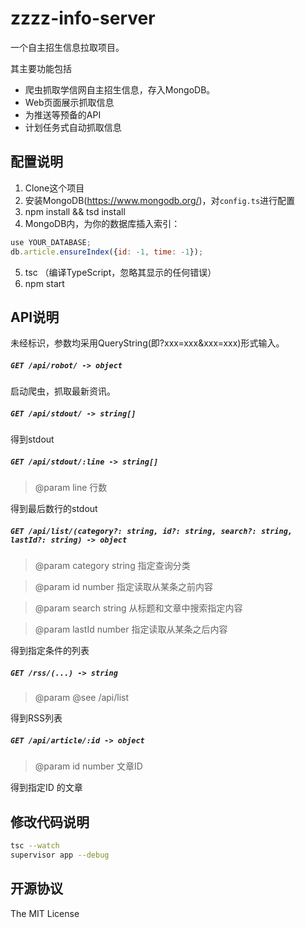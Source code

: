 zzzz-info-server
=====================

一个自主招生信息拉取项目。

其主要功能包括

* 爬虫抓取学信网自主招生信息，存入MongoDB。
* Web页面展示抓取信息
* 为推送等预备的API
* 计划任务式自动抓取信息

## 配置说明

1. Clone这个项目
2. 安装MongoDB(https://www.mongodb.org/)，对``config.ts``进行配置
3. npm install && tsd install 
4. MongoDB内，为你的数据库插入索引：
```javascript
use YOUR_DATABASE;
db.article.ensureIndex({id: -1, time: -1});
```
5. tsc （编译TypeScript，忽略其显示的任何错误）
6. npm start

## API说明

未经标识，参数均采用QueryString(即?xxx=xxx&xxx=xxx)形式输入。


##### ``GET /api/robot/ -> object``

启动爬虫，抓取最新资讯。


##### ``GET /api/stdout/ -> string[]``

得到stdout


##### ``GET /api/stdout/:line -> string[]``
> @param line 行数

得到最后数行的stdout


##### ``GET /api/list/(category?: string, id?: string, search?: string, lastId?: string) -> object``

> @param category string 指定查询分类

> @param id       number 指定读取从某条之前内容

> @param search   string 从标题和文章中搜索指定内容

> @param lastId   number 指定读取从某条之后内容

得到指定条件的列表

##### ``GET /rss/(...) -> string``

> @param @see /api/list

得到RSS列表

##### ``GET /api/article/:id -> object``

> @param id number 文章ID

得到指定ID 的文章


## 修改代码说明

```bash
tsc --watch
supervisor app --debug
```

## 开源协议

The MIT License